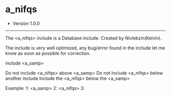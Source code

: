 # a_nifqs
* Version 1.0.0
_____________________________________________________________________________________________________________________


The <a_nifqs> include is a Database include. Created by Nivlekzin(Kelvin).

The include is very well optimized, any bug/error found in the include let me know as soon as possible for correction.

include <a_samp>

Do not include <a_nifqs> above <a_samp>
Do not include <a_nifqs> below another include
Include the <a_nifqs> below the <a_samp>

Example:
1: <a_samp>
2: <a_nifqs>
3:
